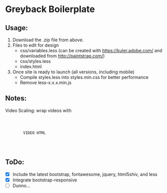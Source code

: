 Greyback Boilerplate
====================

Usage:
------
1. Download the .zip file from above.
2. Files to edit for design
	* css/variables.less (can be created with https://kuler.adobe.com/ and downloaded from http://paintstrap.com/)
	* css/styles.less
	* index.html
3. Once site is ready to launch (all versions, including mobile) 
	* Compile styles.less into styles.min.css for better performance
	* Remove less-x.x.x.min.js

Notes:
------
Video Scaling: wrap videos with
<pre>
<code>
	<div class="scaleVid ratio16x9">
		VIDEO HTML
	</div>
</code>
</pre>

ToDo:
-----
- [X] Include the latest bootstrap, fontawesome, jquery, html5shiv, and less
- [X] Integrate bootstrap-responsive
- [ ] Dunno...